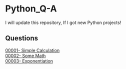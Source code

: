 # Python_Q-A
I will update this repository, If I got new Python projects!

## Questions
[00001- Simple Calculation](/Questions/00001-%20Simple%20Calculation.md) </br>
[00002- Some Math](/Questions/00002-%20Some%20Math.md) </br>
[00003- Exponentiation](/Questions/00003-%20Exponentiation.md) </br>
